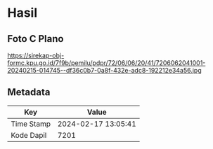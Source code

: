 # Hasil

## Foto C Plano

https://sirekap-obj-formc.kpu.go.id/7f9b/pemilu/pdpr/72/06/06/20/41/7206062041001-20240215-014745--df36c0b7-0a8f-432e-adc8-192212e34a56.jpg


## Metadata

| Key        | Value               |
| ---------- | ------------------- |
| Time Stamp | 2024-02-17 13:05:41 |
| Kode Dapil | 7201                |



